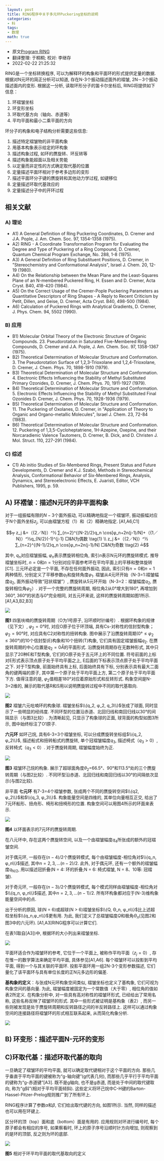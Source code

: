 ```yaml
---
 layout: post
 title: RING程序中关于多元环Puckering坐标的说明
 categories:
 - 科
 tags:
 - 数理
 math: true
---
```


- 原文[Program RING](https://sites.smu.edu/dedman/catco/ring-puckering.html)
- 翻译整理: 于桐桐; 校对: 李继存
- 2022-02-22 21:25:32

RING是一个坐标转换程序, 可以为解释环的构象和平面环的形式提供定量的数据. 根据对N元环的简正分析可以知道, 存在N-3个振动描述面外的褶皱, 2N－3个振动描述面内的变形. 根据这一分析, 读取环形分子的笛卡尔坐标后, RING将提供如下信息：

1. 环褶皱坐标
2. 环变形坐标
3. 环取代基方向（轴向、赤道等）
4. 平均平面和最小二乘平面的方向

环分子的构象和电子结构分析需要这些信息:

1. 描述特定褶皱物的非平面构象
2. 用基本构象表示给定的环构象
3. 描述构象过程, 如环的赝旋转、环反转等
4. 描述构象能超面以及相关势能
5. 以定量而非定性的方式确定取代基的位置
6. 定量描述平面环相对于参考多边形的变形
7. 描述平面环分子键的赝旋转和其他动力学过程, 如键移位
8. 定量描述环取代基效应的
9. 定量描述分子中的开环过程

## 相关文献

### A) 理论

- A1) A General Definition of Ring Puckering Coordinates, D. Cremer and J.A. Pople, J. Am. Chem. Soc. 97, 1354-1358 (1975).
- A2) RING - A Coordinate Transformation Program for Evaluating the Degree and Type of Puckering of a Ring Compound, D. Cremer, Quantum Chemical Program Exchange, No. 288, 1-8 (1975).
- A3) A General Definition of Ring Substituent Positions, D. Cremer, in "Stereochemistry and Conformational Analysis", Israel J. Chem. 20, 12-19 (1980).
- A4) On the Relationship between the Mean Plane and the Least-Squares Plane of an N-membered Puckered Ring, H. Essen and D. Cremer, Acta Cryst. B40, 418-420 (1984).
- A5) On the Correct Usage of the Cremer-Pople Puckering Parameters as Quantitative Descriptors of Ring Shapes - A Reply to Recent Criticism by Petit, Dillen, and Geise, D. Cremer, Acta Cryst. B40, 498-500 (1984).
- A6) Calculation of Puckered Rings with Analytical Gradients, D. Cremer, J. Phys. Chem. 94, 5502 (1990).

### B) 应用

- B1) Molecular Orbital Theory of the Electronic Structure of Organic Compounds. 23. Pseudorotation in Saturated Five-Membered Ring Compounds, D. Cremer and J.A. Pople, J. Am. Chem. Soc. 97, 1358-1367 (1975).
- B2) Theoretical Determination of Molecular Structure and Conformation. 3. The Pseudorotation Surface of 1,2,3-Trioxolane and 1,2,4-Trioxolane, D. Cremer, J. Chem. Phys. 70, 1898-1910 (1979).
- B3) Theoretical Determination of Molecular Structure and Conformation. 4. Electronic Effects Influencing the Stability of Methyl Substituted Primary Ozonides, D. Cremer, J. Chem. Phys. 70, 1911-1927 (1979).
- B4) Theoretical Determination of Molecular Structure and Conformation. 5. Electronic Effects Influencing the Stability of Methyl Substituted Final Ozonides D. Cremer, J. Chem. Phys. 70, 1928-1936 (1979).
- B5) Theoretical Determination of Molecular Structure and Conformation. 11. The Puckering of Oxolanes, D. Cremer, in "Application of Theory to Organic and Organo-metallic Molecules", Israel J. Chem. 23, 72-84 (1983).
- B6) Theoretical Determination of Molecular Structure and Conformation. 12. Puckering of 1,3,5-Cycloheptatriene, 1H-Azepine, Oxepine, and their Norcaradienic Valence Tautomers, D. Cremer, B. Dick, and D. Christen J. Mol. Struct. 110, 227-291 (1984).

### C) 综述

- C1) Ab initio Studies of Six-Membered Rings, Present Status and Future Developments, D. Cremer and K.J. Szabó, Methods in Stereochemical Analysis, Conformational Behavior of Six-Membered Rings, Analysis, Dynamics, and Stereoelectronic Effects, E. Juaristi, Editor, VCH Publishers, 1995, p. 59.

## A) 环褶皱：描述N元环的非平面构象

对于一组振幅有限的$N-3$个面外振动, 可以精确地指定一个褶皱环, 振动振幅对应于N个面外坐标$z_j$, 可以由褶皱方程（1）和（2）精确地指定. [A1,A6,C1]

$$╤
z_j &=（{2／N}）^½ ∑_{n=2}^{(N-2)/2}q_n \cos[φ_n+2n(j-1)/N]+（{1／N}）^½q_{N/2}(-1)^{j-1} □&N为偶数 \tag{1} \\
z_j &=（{2／N}）^½ ∑_{n=2}^{(N-1)/2}q_n \cos[φ_n+2n(j-1)/N] □&N为奇数 \tag{2}
╧$$

其中, $q_n$对应褶皱振幅, $φ_n$表示赝旋转相位角, 索引$n$表示N元环的赝旋转模式. 推导褶皱坐标时, $n = 0$和$n = 1$分别对应平面参考环在平均平面上的平移和整体旋转[C1]. 三元环必定是一个平面, 不存在任何面外振动, 因此, 索引只有$n=0$和$n=1$两种情形, 分别定义了平移参数$q_1$和旋转角度$φ_1$. 褶皱从4元环开始（N-3=1:褶皱幅度$q_2$, 面外振动导致“冠状褶皱”）, 赝旋转从5元环开始（N-3=2：褶皱幅度$q_2$, 赝旋转相位角$φ_2$）. 对于一个完整的赝旋转周期, 相位角2从0°增大到180°, 再增加到360°, 360°的状态与0°完全相同, 对五元环来说, 这样的赝旋转周期如图1所示. [A1,A3,B2,B3]

![](https://jerkwin.github.io/pic/ring-puckering-2.jpg)

__图1__ 四氢呋喃的赝旋转周期（O为1号原子, 沿环顺时针编号）. 根据环构象的规律（见下文）, $φ_2=0°$时, 对应O原子位于环顶端, 具有Cs-对称性的信封型构象；$φ_2=90°$时, 对应具有C2对称性的扭转构象. 图中展示了沿赝旋转周期($0°≤φ_2≤360°$)的10个信封型(E)构象和10个扭转(T)构象, 它们具有固定褶皱振幅$q_2$. 在赝旋转周期的中心位置是$q_2 = 0 Å$的平面形式. 沿赝旋转周期存在无数种形式, 其中只显示了20种E和T型构象, 它们的O原子处于五元环上的不同位置. 符号前面的上标对E形式表示顶点原子处于平均平面之上, E后面的下标表示顶点原子处于平均平面之下. 对于T型构象, 前面始终具有上标, 后面始终具有下标, 分别表示具有最大二面角的键两端的原子, 其中第一个原子处于平均平面上方, 第二个原子处于平均平面下方. 值得注意的是, $φ_2$值相差180°对应着原始形式和反转形式. 构象空间是N-3=2维的, 展示的取代基R和S用以说明赝旋转过程中不同的取代基取向.

![](https://jerkwin.github.io/pic/ring-puckering-3.jpg)

__图2__ 褶皱六元吡喃环的构象球. 褶皱坐标$\\{q_2, φ_2, q_3\\}$张成了球面, 同时显示了一些明显的经纬度. 不同环型的位置沿赤道、北回归线和南回归线以30°的间隔显示（与图3比较）. 为清晰起见, 只显示了构象球的正面, 球背面的构型如图3所示, 图中始终标注了O1原子.

__六元环__ 如环己烷, 具有6-3=3个褶皱坐标, 可以分成赝旋转坐标组$\\{q_2, φ_2\\}$, 描述船式和扭转船式的赝旋转, 单个冠褶皱幅度$q_3$, 描述椅式（$q_3>0$）, 反转椅式（$q_3<0$）. 对于赝旋转周期, 褶皱幅度始终为正.

![](https://jerkwin.github.io/pic/ring-puckering-4.jpg)

__图3__ 褶皱环己烷的构象. 展示了超球面角度$θ_2$=66.5°、90°和113.5°处的三个赝旋转周期（与图2比较）. 不同环型沿赤道、北回归线和南回归线以30°的间隔依次显示(与图2比较).

非平面 __七元环__ 有7-3=4个褶皱参数, 张成两个不同的赝旋转空间$\\{q2, φ_2\\}$和$\\{q_3, φ_3\\}$. 构象能量空间是四维的, 其单位向量相互正交, 给出了7元环船形、扭舟形、椅形和扭椅形的位置. 构象空间可以用图4所示的环面来表示.

![](https://jerkwin.github.io/pic/ring-puckering-5.jpg)

__图4__ 以环面表示的7元环的赝旋转周期.

在八元环中, 存在这两个赝旋转空间, 以及一个由褶皱幅度$q_4$所张成的额外的冠褶皱空间.

对于偶元环, 一般存在$(n- 4)/2$个赝旋转模式, 每个由褶皱幅度-相位角对$\\{q_n, φ_n\\}$描述, 其中$n = 2,3, …(n - 2)/2$. 此外, 对于偶元环, 还有一个额外的褶皱幅度$q_{N/2}$, 用以描述冠折叠(N = 4: 环的折叠;N = 6: 椅式褶皱, N = 8、10等: 冠褶皱).

对于奇元环, 一般存在$(n-3)/2$个赝旋转模式, 每个模式同样由褶皱幅度-相位角对$\\{q_n, φ_n\\}$描述, 其中$n = 2,3, …(n - 1) / 2$. 所有环构象都对应于(N-3)维构象能量空间中的点.

出于分析的原因, 球(N = 6)或超球(N > 6)褶皱坐标$\\{Q, Θ_n, φ_n\\}$比上述超柱坐标$\\{q_n,φ_n\\}$更有用. 为此, 我们定义了总褶皱幅度$Q$和极角$Θ_n$(见图2和图3中的六元环). [A1,A3]RING程序可以计算它们.

在表1(取自[A3])中, 根据环的大小列出来褶皱坐标.

![](https://jerkwin.github.io/pic/ring-puckering-6.jpg)

平面环适合作为褶皱环的参考, 它位于一个平面上, 被称作平均平面（$z_j=0$）, 存在惟一的数学算法来确定平均平面, 具体参见[A1,A6]. 每个褶皱环可以投影到平均平面, 得到一个与其关联的平面环. 投影平面环用一组2N-3个变形参数描述, 它们量化了该平面环与具有单位长度的正N元多边形的偏差.

__基构象的定义__：与张成N元环构象空间类似, 褶皱坐标也定义了基构象, 它们可视为构象空间的基向量. 为此, 褶皱幅度被固定为一个常数值（大于零）, 相位角的值如表2所定义. 在构象分析中, 对一些具有高对称性的褶皱环形式, 已经给出了常用名称, 这些名称反映了褶皱环的形式. 其中一些形式被证明是基构象（表2）, 而另一些则被发现是处于赝旋转周期和反转路径之间的半反转路径上. 这样可以通过构象空间的连接路径将褶皱环的形式相互联系起来, 从而简化构象分析.

![](https://jerkwin.github.io/pic/ring-puckering-7.jpg)

## B) 环变形：描述平面N-元环的变形

## C)环取代基：描述环取代基的取向

一旦确定了褶皱环的平均平面, 就可以确定取代键相对于这个平面的方向. 那些几乎垂直于平均平面的键被称为“g-轴向键”(g代表几何), 而那些几乎平行于平均平面的键称为“g-赤道键”[A3]. 既不是g轴向, 也不是g赤道, 而是处于中间的取代键取向, 称为“g斜”(相对于平均平面倾斜). 这些定义将环己烷中C-H键的Barton-Hassel-Pitzer-Prelog规则推广到了所有环上.

RING程序计算了参数$α$和$β$, 它们给出取代键的方向, 如图1所示. 当然, 同样的描述也可以用在环键上.

区分环的顶（top）面和底（bottom）面是有用的. 应用规则对环进行编号时, 每个原子都会有相应的序号, 如果察看时, 环上的原子序号沿顺时针方向增加, 则观察到的是环的顶部, 反之则为环的底部.

![](https://jerkwin.github.io/pic/ring-puckering-8.jpg)

__图5__ 相对于环平均平面的取代基取向的定义
